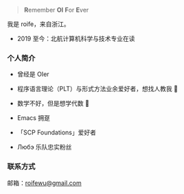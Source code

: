 > **R**emember **OI** **F**or **E**ver

我是 roife，来自浙江。

- 2019 至今：北航计算机科学与技术专业在读

### 个人简介

- 曾经是 OIer

- 程序语言理论（PLT）与形式方法业余爱好者，想找人教我 🤣

- 数学不好，但是想学代数 🦘

- Emacs 拥趸

- 「SCP Foundations」爱好者

- Любэ 乐队忠实粉丝

<!-- - Furry 控 😛 -->

### 联系方式

邮箱：roifewu@gmail.com